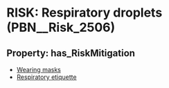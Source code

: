 # RISK: __Respiratory droplets__ (PBN__Risk_2506)

## Property: has_RiskMitigation

* [Wearing masks](PBN__Mitigation_218)
* [Respiratory etiquette](PBN__Mitigation_537)

